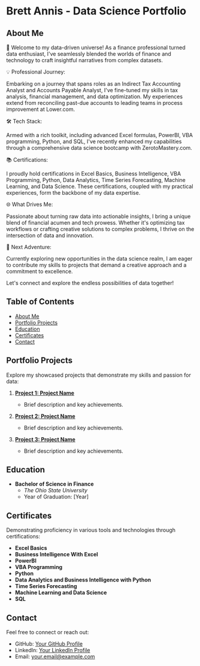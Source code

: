 # Brett Annis - Data Science Portfolio

## About Me

🚀 Welcome to my data-driven universe! As a finance professional turned data enthusiast, I've seamlessly blended the worlds of finance and technology to craft insightful narratives from complex datasets.


💡 Professional Journey:

   Embarking on a journey that spans roles as an Indirect Tax Accounting Analyst and Accounts Payable Analyst, I've fine-tuned my skills in tax analysis, financial management, and data optimization. My              experiences extend from reconciling past-due accounts to leading teams in process improvement at Lower.com.


🛠️ Tech Stack:

   Armed with a rich toolkit, including advanced Excel formulas, PowerBI, VBA programming, Python, and SQL, I've recently enhanced my capabilities through a comprehensive data science bootcamp with                  ZerotoMastery.com.


📚 Certifications:

   I proudly hold certifications in Excel Basics, Business Intelligence, VBA Programming, Python, Data Analytics, Time Series Forecasting, Machine Learning, and Data Science. These certifications, coupled with      my practical experiences, form the backbone of my data expertise.


🌐 What Drives Me:

   Passionate about turning raw data into actionable insights, I bring a unique blend of financial acumen and tech prowess. Whether it's optimizing tax workflows or crafting creative solutions to complex            problems, I thrive on the intersection of data and innovation.


🎯 Next Adventure:

   Currently exploring new opportunities in the data science realm, I am eager to contribute my skills to projects that demand a creative approach and a commitment to excellence.

Let's connect and explore the endless possibilities of data together!

## Table of Contents
- [About Me](#about-me)
- [Portfolio Projects](#portfolio-projects)
- [Education](#education)
- [Certificates](#certificates)
- [Contact](#contact)

## Portfolio Projects
Explore my showcased projects that demonstrate my skills and passion for data:

1. **[Project 1: Project Name](link-to-project-1)**
   - Brief description and key achievements.

2. **[Project 2: Project Name](link-to-project-2)**
   - Brief description and key achievements.

3. **[Project 3: Project Name](link-to-project-3)**
   - Brief description and key achievements.

## Education
- **Bachelor of Science in Finance**
  - *The Ohio State University*
  - Year of Graduation: [Year]

## Certificates
Demonstrating proficiency in various tools and technologies through certifications:

- **Excel Basics**
- **Business Intelligence With Excel**
- **PowerBI**
- **VBA Programming**
- **Python**
- **Data Analytics and Business Intelligence with Python**
- **Time Series Forecasting**
- **Machine Learning and Data Science**
- **SQL**

## Contact
Feel free to connect or reach out:

- GitHub: [Your GitHub Profile](link-to-github)
- LinkedIn: [Your LinkedIn Profile](link-to-linkedin)
- Email: your.email@example.com
